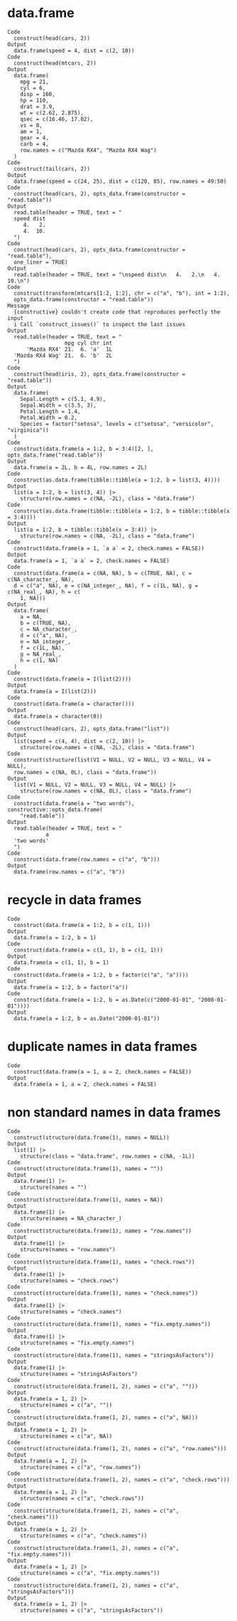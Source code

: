 # data.frame

    Code
      construct(head(cars, 2))
    Output
      data.frame(speed = 4, dist = c(2, 10))
    Code
      construct(head(mtcars, 2))
    Output
      data.frame(
        mpg = 21,
        cyl = 6,
        disp = 160,
        hp = 110,
        drat = 3.9,
        wt = c(2.62, 2.875),
        qsec = c(16.46, 17.02),
        vs = 0,
        am = 1,
        gear = 4,
        carb = 4,
        row.names = c("Mazda RX4", "Mazda RX4 Wag")
      )
    Code
      construct(tail(cars, 2))
    Output
      data.frame(speed = c(24, 25), dist = c(120, 85), row.names = 49:50)
    Code
      construct(head(cars, 2), opts_data.frame(constructor = "read.table"))
    Output
      read.table(header = TRUE, text = "
      speed dist
         4.   2.
         4.  10.
      ")
    Code
      construct(head(cars, 2), opts_data.frame(constructor = "read.table"),
      one_liner = TRUE)
    Output
      read.table(header = TRUE, text = "\nspeed dist\n   4.   2.\n   4.  10.\n")
    Code
      construct(transform(mtcars[1:2, 1:2], chr = c("a", "b"), int = 1:2),
      opts_data.frame(constructor = "read.table"))
    Message
      {constructive} couldn't create code that reproduces perfectly the input
      i Call `construct_issues()` to inspect the last issues
    Output
      read.table(header = TRUE, text = "
                      mpg cyl chr int
          'Mazda RX4' 21.  6. 'a'  1L
      'Mazda RX4 Wag' 21.  6. 'b'  2L
      ")
    Code
      construct(head(iris, 2), opts_data.frame(constructor = "read.table"))
    Output
      data.frame(
        Sepal.Length = c(5.1, 4.9),
        Sepal.Width = c(3.5, 3),
        Petal.Length = 1.4,
        Petal.Width = 0.2,
        Species = factor("setosa", levels = c("setosa", "versicolor", "virginica"))
      )
    Code
      construct(data.frame(a = 1:2, b = 3:4)[2, ], opts_data.frame("read.table"))
    Output
      data.frame(a = 2L, b = 4L, row.names = 2L)
    Code
      construct(as.data.frame(tibble::tibble(a = 1:2, b = list(3, 4))))
    Output
      list(a = 1:2, b = list(3, 4)) |>
        structure(row.names = c(NA, -2L), class = "data.frame")
    Code
      construct(as.data.frame(tibble::tibble(a = 1:2, b = tibble::tibble(x = 3:4))))
    Output
      list(a = 1:2, b = tibble::tibble(x = 3:4)) |>
        structure(row.names = c(NA, -2L), class = "data.frame")
    Code
      construct(data.frame(a = 1, `a a` = 2, check.names = FALSE))
    Output
      data.frame(a = 1, `a a` = 2, check.names = FALSE)
    Code
      construct(data.frame(a = c(NA, NA), b = c(TRUE, NA), c = c(NA_character_, NA),
      d = c("a", NA), e = c(NA_integer_, NA), f = c(1L, NA), g = c(NA_real_, NA), h = c(
        1, NA)))
    Output
      data.frame(
        a = NA,
        b = c(TRUE, NA),
        c = NA_character_,
        d = c("a", NA),
        e = NA_integer_,
        f = c(1L, NA),
        g = NA_real_,
        h = c(1, NA)
      )
    Code
      construct(data.frame(a = I(list(2))))
    Output
      data.frame(a = I(list(2)))
    Code
      construct(data.frame(a = character()))
    Output
      data.frame(a = character(0))
    Code
      construct(head(cars, 2), opts_data.frame("list"))
    Output
      list(speed = c(4, 4), dist = c(2, 10)) |>
        structure(row.names = c(NA, -2L), class = "data.frame")
    Code
      construct(structure(list(V1 = NULL, V2 = NULL, V3 = NULL, V4 = NULL),
      row.names = c(NA, 0L), class = "data.frame"))
    Output
      list(V1 = NULL, V2 = NULL, V3 = NULL, V4 = NULL) |>
        structure(row.names = c(NA, 0L), class = "data.frame")
    Code
      construct(data.frame(a = "two words"), constructive::opts_data.frame(
        "read.table"))
    Output
      read.table(header = TRUE, text = "
                a
      'two words'
      ")
    Code
      construct(data.frame(row.names = c("a", "b")))
    Output
      data.frame(row.names = c("a", "b"))

# recycle in data frames

    Code
      construct(data.frame(a = 1:2, b = c(1, 1)))
    Output
      data.frame(a = 1:2, b = 1)
    Code
      construct(data.frame(a = c(1, 1), b = c(1, 1)))
    Output
      data.frame(a = c(1, 1), b = 1)
    Code
      construct(data.frame(a = 1:2, b = factor(c("a", "a"))))
    Output
      data.frame(a = 1:2, b = factor("a"))
    Code
      construct(data.frame(a = 1:2, b = as.Date(c("2000-01-01", "2000-01-01"))))
    Output
      data.frame(a = 1:2, b = as.Date("2000-01-01"))

# duplicate names in data frames

    Code
      construct(data.frame(a = 1, a = 2, check.names = FALSE))
    Output
      data.frame(a = 1, a = 2, check.names = FALSE)

# non standard names in data frames

    Code
      construct(structure(data.frame(1), names = NULL))
    Output
      list(1) |>
        structure(class = "data.frame", row.names = c(NA, -1L))
    Code
      construct(structure(data.frame(1), names = ""))
    Output
      data.frame(1) |>
        structure(names = "")
    Code
      construct(structure(data.frame(1), names = NA))
    Output
      data.frame(1) |>
        structure(names = NA_character_)
    Code
      construct(structure(data.frame(1), names = "row.names"))
    Output
      data.frame(1) |>
        structure(names = "row.names")
    Code
      construct(structure(data.frame(1), names = "check.rows"))
    Output
      data.frame(1) |>
        structure(names = "check.rows")
    Code
      construct(structure(data.frame(1), names = "check.names"))
    Output
      data.frame(1) |>
        structure(names = "check.names")
    Code
      construct(structure(data.frame(1), names = "fix.empty.names"))
    Output
      data.frame(1) |>
        structure(names = "fix.empty.names")
    Code
      construct(structure(data.frame(1), names = "stringsAsFactors"))
    Output
      data.frame(1) |>
        structure(names = "stringsAsFactors")
    Code
      construct(structure(data.frame(1, 2), names = c("a", "")))
    Output
      data.frame(a = 1, 2) |>
        structure(names = c("a", ""))
    Code
      construct(structure(data.frame(1, 2), names = c("a", NA)))
    Output
      data.frame(a = 1, 2) |>
        structure(names = c("a", NA))
    Code
      construct(structure(data.frame(1, 2), names = c("a", "row.names")))
    Output
      data.frame(a = 1, 2) |>
        structure(names = c("a", "row.names"))
    Code
      construct(structure(data.frame(1, 2), names = c("a", "check.rows")))
    Output
      data.frame(a = 1, 2) |>
        structure(names = c("a", "check.rows"))
    Code
      construct(structure(data.frame(1, 2), names = c("a", "check.names")))
    Output
      data.frame(a = 1, 2) |>
        structure(names = c("a", "check.names"))
    Code
      construct(structure(data.frame(1, 2), names = c("a", "fix.empty.names")))
    Output
      data.frame(a = 1, 2) |>
        structure(names = c("a", "fix.empty.names"))
    Code
      construct(structure(data.frame(1, 2), names = c("a", "stringsAsFactors")))
    Output
      data.frame(a = 1, 2) |>
        structure(names = c("a", "stringsAsFactors"))

